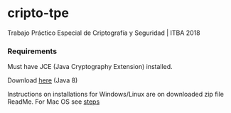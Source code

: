 # cripto-tpe
Trabajo Práctico Especial de Criptografía y Seguridad | ITBA 2018

### Requirements

Must have JCE (Java Cryptography Extension) installed.

Download [here](http://www.oracle.com/technetwork/java/javase/downloads/jce8-download-2133166.html) (Java 8)

Instructions on installations for Windows/Linux are on downloaded zip file ReadMe.
For Mac OS see [steps](https://stackoverflow.com/questions/37741142/how-to-install-unlimited-strength-jce-for-java-8-in-os-x)